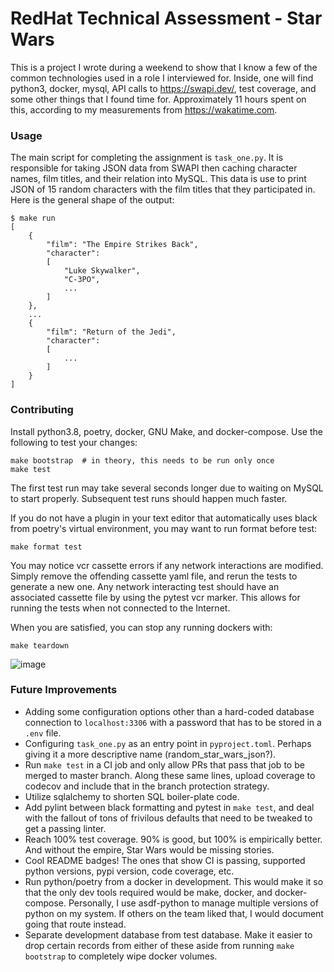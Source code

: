 # RedHat Technical Assessment - Star Wars
This is a project I wrote during a weekend to show that I know a few of the common technologies used in a role I interviewed for. Inside, one will find python3, docker, mysql, API calls to https://swapi.dev/, test coverage, and some other things that I found time for. Approximately 11 hours spent on this, according to my measurements from https://wakatime.com.

### Usage
The main script for completing the assignment is `task_one.py`. It is responsible for taking JSON data from SWAPI then caching character names, film titles, and their relation into MySQL. This data is use to print JSON of 15 random characters with the film titles that they participated in. Here is the general shape of the output:

```
$ make run
[
    {
        "film": "The Empire Strikes Back",
        "character":
        [
            "Luke Skywalker",
            "C-3PO",
            ...
        ]
    },
    ...
    {
        "film": "Return of the Jedi",
        "character":
        [
            ...
        ]
    }
]
```

### Contributing
Install python3.8, poetry, docker, GNU Make, and docker-compose. Use the following to test your changes:

```
make bootstrap  # in theory, this needs to be run only once
make test
```

The first test run may take several seconds longer due to waiting on MySQL to start properly. Subsequent test runs should happen much faster.

If you do not have a plugin in your text editor that automatically uses black from poetry's virtual environment, you may want to run format before test:

```
make format test
```

You may notice vcr cassette errors if any network interactions are modified. Simply remove the offending cassette yaml file, and rerun the tests to generate a new one. Any network interacting test should have an associated cassette file by using the pytest vcr marker. This allows for running the tests when not connected to the Internet.

When you are satisfied, you can stop any running dockers with:

```
make teardown
```

![image](https://user-images.githubusercontent.com/4098674/97135290-de89df00-171d-11eb-9141-160ba2876dce.png)

### Future Improvements
* Adding some configuration options other than a hard-coded database connection to `localhost:3306` with a password that has to be stored in a `.env` file.
* Configuring `task_one.py` as an entry point in `pyproject.toml`. Perhaps giving it a more descriptive name (random_star_wars_json?).
* Run `make test` in a CI job and only allow PRs that pass that job to be merged to master branch. Along these same lines, upload coverage to codecov and include that in the branch protection strategy.
* Utilize sqlalchemy to shorten SQL boiler-plate code.
* Add pylint between black formatting and pytest in `make test`, and deal with the fallout of tons of frivilous defaults that need to be tweaked to get a passing linter.
* Reach 100% test coverage. 90% is good, but 100% is empirically better. And without the empire, Star Wars would be missing stories.
* Cool README badges! The ones that show CI is passing, supported python versions, pypi version, code coverage, etc.
* Run python/poetry from a docker in development. This would make it so that the only dev tools required would be make, docker, and docker-compose. Personally, I use asdf-python to manage multiple versions of python on my system. If others on the team liked that, I would document going that route instead.
* Separate development database from test database. Make it easier to drop certain records from either of these aside from running `make bootstrap` to completely wipe docker volumes.
